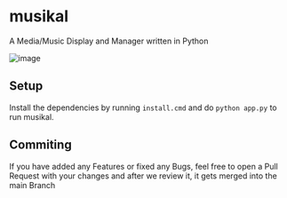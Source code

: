 # musikal
A Media/Music Display and Manager written in Python

![image](https://github.com/verwirklicht/musikal/assets/141531740/2322e5cd-9d6a-41b6-bff7-bd03b6800a1a)


## Setup

Install the dependencies by running `install.cmd` and do `python app.py` to run musikal.

## Commiting

If you have added any Features or fixed any Bugs, feel free to open a Pull Request with your changes and after we review it, it gets merged into the main Branch
